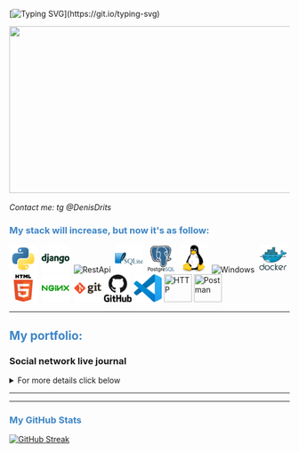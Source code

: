 [![Typing SVG](https://readme-typing-svg.herokuapp.com?color=3d85c6&lines=I'm+Denis.+Study+and+like+Python.)](https://git.io/typing-svg)

<div align="center">
  <img src="https://media.giphy.com/media/dWesBcTLavkZuG35MI/giphy.gif" width="600" height="300"/>
</div>

_Contact me: tg @DenisDrits_

<h3><span style="color: #3d85c6"> My stack will increase, but now it's as follow:</span></h3>

<div>
  <img src="https://github.com/devicons/devicon/blob/master/icons/python/python-original.svg" title="Python" alt="Python" width="50" height="50"/>&nbsp;  
  <img src="https://github.com/devicons/devicon/blob/master/icons/django/django-plain-wordmark.svg" title="Django" alt="Django" width="50" height="50"/>&nbsp;
  <img src="https://user-images.githubusercontent.com/25181517/192107858-fe19f043-c502-4009-8c47-476fc89718ad.png" title="RestApi" alt="RestApi" width="50" height="50"/>&nbsp;
  <img src="https://github.com/devicons/devicon/blob/master/icons/sqlite/sqlite-original-wordmark.svg" title="Sqlite" alt="Sqlite" width="50" height="50"/>&nbsp;  
  <img src="https://github.com/devicons/devicon/blob/master/icons/postgresql/postgresql-original-wordmark.svg" title="Postgresql" alt="Postgresql" width="50" height="50"/>&nbsp;
  <img src="https://github.com/devicons/devicon/blob/master/icons/linux/linux-original.svg" title="Linux" alt="Linux" width="50" height="50"/>&nbsp;
  <img src="https://user-images.githubusercontent.com/25181517/186884150-05e9ff6d-340e-4802-9533-2c3f02363ee3.png" title="Windows" alt="Windows" width="50" height="50"/>&nbsp;
  <img src="https://github.com/devicons/devicon/blob/master/icons/docker/docker-original-wordmark.svg" title="Docker" alt="Docker" width="50" height="50"/>&nbsp;
  <img src="https://github.com/devicons/devicon/blob/master/icons/html5/html5-original-wordmark.svg" title="HTML5" alt="HTML" width="50" height="50"/>&nbsp;
  <img src="https://github.com/devicons/devicon/blob/master/icons/nginx/nginx-original.svg" title="Nginx" alt="Nginx" width="50" height="50"/>&nbsp;
  <img src="https://github.com/devicons/devicon/blob/master/icons/git/git-original-wordmark.svg" title="Git" **alt="Git" width="50" height="50"/>
  <img src="https://github.com/devicons/devicon/blob/master/icons/github/github-original-wordmark.svg" title="GitHub" **alt="GitHub" width="50" height="50"/>
  <img src="https://github.com/devicons/devicon/blob/master/icons/vscode/vscode-original.svg" title="VSCode" **alt="VSCode" width="50" height="50"/>
  <img src="https://user-images.githubusercontent.com/25181517/192107854-765620d7-f909-4953-a6da-36e1ef69eea6.png" title="HTTP" **alt="HTTP" width="50" height="50"/>
  <img src="https://user-images.githubusercontent.com/25181517/192109061-e138ca71-337c-4019-8d42-4792fdaa7128.png" title="Postman" **alt="Postman" width="50" height="50"/>
</div>

***
<h2><span style="color: #3d85c6"> My portfolio:</span></h2>
<h3>Social network live journal</font></h3>
<p>
<details>
<summary>For more details click below</summary>
You can create your diary, read others', follow authors and enjoy there publications on subscription page.

<a href="http://github.com/Den2605/hw05_final">Project on git</a>
</details>
</p>

---

***
<h3><span style="color: #3d85c6"> My GitHub Stats</span></h3>

[![GitHub Streak](http://github-readme-streak-stats.herokuapp.com?user=Den2605&theme=dark&background=000000)](https://git.io/streak-stats)
